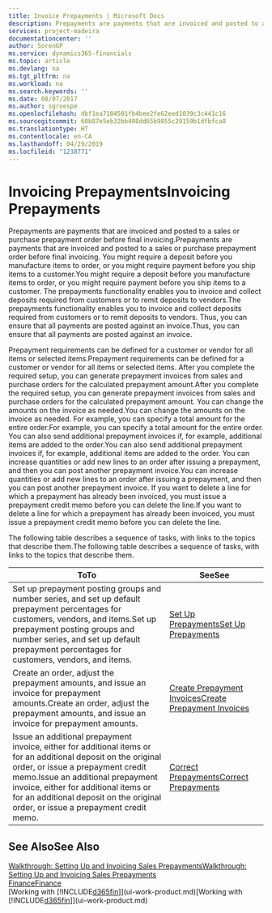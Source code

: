 ```yaml
---
title: Invoice Prepayments | Microsoft Docs
description: Prepayments are payments that are invoiced and posted to a sales or purchase prepayment order before final invoicing. You might require a deposit before you manufacture items to order, or you might require payment before you ship items to a customer. The prepayments functionality enables you to invoice and collect deposits required from customers or to remit deposits to vendors. Thus, you can ensure that all payments are posted against an invoice.
services: project-madeira
documentationcenter: ''
author: SorenGP
ms.service: dynamics365-financials
ms.topic: article
ms.devlang: na
ms.tgt_pltfrm: na
ms.workload: na
ms.search.keywords: ''
ms.date: 08/07/2017
ms.author: sgroespe
ms.openlocfilehash: dbf1ea7104501fb4bee2fe62eed1039c3c441c16
ms.sourcegitcommit: 60b87e5eb32bb408dd65b9855c29159b1dfbfca8
ms.translationtype: HT
ms.contentlocale: en-CA
ms.lasthandoff: 04/29/2019
ms.locfileid: "1238771"
---
```

# <a name="invoicing-prepayments"></a><span data-ttu-id="bd6a1-106">Invoicing Prepayments</span><span class="sxs-lookup"><span data-stu-id="bd6a1-106">Invoicing Prepayments</span></span>
<span data-ttu-id="bd6a1-107">Prepayments are payments that are invoiced and posted to a sales or purchase prepayment order before final invoicing.</span><span class="sxs-lookup"><span data-stu-id="bd6a1-107">Prepayments are payments that are invoiced and posted to a sales or purchase prepayment order before final invoicing.</span></span> <span data-ttu-id="bd6a1-108">You might require a deposit before you manufacture items to order, or you might require payment before you ship items to a customer.</span><span class="sxs-lookup"><span data-stu-id="bd6a1-108">You might require a deposit before you manufacture items to order, or you might require payment before you ship items to a customer.</span></span> <span data-ttu-id="bd6a1-109">The prepayments functionality enables you to invoice and collect deposits required from customers or to remit deposits to vendors.</span><span class="sxs-lookup"><span data-stu-id="bd6a1-109">The prepayments functionality enables you to invoice and collect deposits required from customers or to remit deposits to vendors.</span></span> <span data-ttu-id="bd6a1-110">Thus, you can ensure that all payments are posted against an invoice.</span><span class="sxs-lookup"><span data-stu-id="bd6a1-110">Thus, you can ensure that all payments are posted against an invoice.</span></span>  

 <span data-ttu-id="bd6a1-111">Prepayment requirements can be defined for a customer or vendor for all items or selected items.</span><span class="sxs-lookup"><span data-stu-id="bd6a1-111">Prepayment requirements can be defined for a customer or vendor for all items or selected items.</span></span> <span data-ttu-id="bd6a1-112">After you complete the required setup, you can generate prepayment invoices from sales and purchase orders for the calculated prepayment amount.</span><span class="sxs-lookup"><span data-stu-id="bd6a1-112">After you complete the required setup, you can generate prepayment invoices from sales and purchase orders for the calculated prepayment amount.</span></span> <span data-ttu-id="bd6a1-113">You can change the amounts on the invoice as needed.</span><span class="sxs-lookup"><span data-stu-id="bd6a1-113">You can change the amounts on the invoice as needed.</span></span> <span data-ttu-id="bd6a1-114">For example, you can specify a total amount for the entire order.</span><span class="sxs-lookup"><span data-stu-id="bd6a1-114">For example, you can specify a total amount for the entire order.</span></span> <span data-ttu-id="bd6a1-115">You can also send additional prepayment invoices if, for example, additional items are added to the order.</span><span class="sxs-lookup"><span data-stu-id="bd6a1-115">You can also send additional prepayment invoices if, for example, additional items are added to the order.</span></span> <span data-ttu-id="bd6a1-116">You can increase quantities or add new lines to an order after issuing a prepayment, and then you can post another prepayment invoice.</span><span class="sxs-lookup"><span data-stu-id="bd6a1-116">You can increase quantities or add new lines to an order after issuing a prepayment, and then you can post another prepayment invoice.</span></span> <span data-ttu-id="bd6a1-117">If you want to delete a line for which a prepayment has already been invoiced, you must issue a prepayment credit memo before you can delete the line.</span><span class="sxs-lookup"><span data-stu-id="bd6a1-117">If you want to delete a line for which a prepayment has already been invoiced, you must issue a prepayment credit memo before you can delete the line.</span></span>  

 <span data-ttu-id="bd6a1-118">The following table describes a sequence of tasks, with links to the topics that describe them.</span><span class="sxs-lookup"><span data-stu-id="bd6a1-118">The following table describes a sequence of tasks, with links to the topics that describe them.</span></span>

|<span data-ttu-id="bd6a1-119">**To**</span><span class="sxs-lookup"><span data-stu-id="bd6a1-119">**To**</span></span>|<span data-ttu-id="bd6a1-120">**See**</span><span class="sxs-lookup"><span data-stu-id="bd6a1-120">**See**</span></span>|  
|------------|-------------|  
|<span data-ttu-id="bd6a1-121">Set up prepayment posting groups and number series, and set up default prepayment percentages for customers, vendors, and items.</span><span class="sxs-lookup"><span data-stu-id="bd6a1-121">Set up prepayment posting groups and number series, and set up default prepayment percentages for customers, vendors, and items.</span></span>|[<span data-ttu-id="bd6a1-122">Set Up Prepayments</span><span class="sxs-lookup"><span data-stu-id="bd6a1-122">Set Up Prepayments</span></span>](finance-set-up-prepayments.md)|
|<span data-ttu-id="bd6a1-123">Create an order, adjust the prepayment amounts, and issue an invoice for prepayment amounts.</span><span class="sxs-lookup"><span data-stu-id="bd6a1-123">Create an order, adjust the prepayment amounts, and issue an invoice for prepayment amounts.</span></span>|[<span data-ttu-id="bd6a1-124">Create Prepayment Invoices</span><span class="sxs-lookup"><span data-stu-id="bd6a1-124">Create Prepayment Invoices</span></span>](finance-how-to-create-prepayment-invoices.md)|  
|<span data-ttu-id="bd6a1-125">Issue an additional prepayment invoice, either for additional items or for an additional deposit on the original order, or issue a prepayment credit memo.</span><span class="sxs-lookup"><span data-stu-id="bd6a1-125">Issue an additional prepayment invoice, either for additional items or for an additional deposit on the original order, or issue a prepayment credit memo.</span></span>|[<span data-ttu-id="bd6a1-126">Correct Prepayments</span><span class="sxs-lookup"><span data-stu-id="bd6a1-126">Correct Prepayments</span></span>](finance-how-to-correct-prepayments.md)|  

## <a name="see-also"></a><span data-ttu-id="bd6a1-127">See Also</span><span class="sxs-lookup"><span data-stu-id="bd6a1-127">See Also</span></span>  
[<span data-ttu-id="bd6a1-128">Walkthrough: Setting Up and Invoicing Sales Prepayments</span><span class="sxs-lookup"><span data-stu-id="bd6a1-128">Walkthrough: Setting Up and Invoicing Sales Prepayments</span></span>](walkthrough-setting-up-and-invoicing-sales-prepayments.md)  
[<span data-ttu-id="bd6a1-129">Finance</span><span class="sxs-lookup"><span data-stu-id="bd6a1-129">Finance</span></span>](finance.md)  
<span data-ttu-id="bd6a1-130">[Working with [!INCLUDE[d365fin](includes/d365fin_md.md)]](ui-work-product.md)</span><span class="sxs-lookup"><span data-stu-id="bd6a1-130">[Working with [!INCLUDE[d365fin](includes/d365fin_md.md)]](ui-work-product.md)</span></span>
